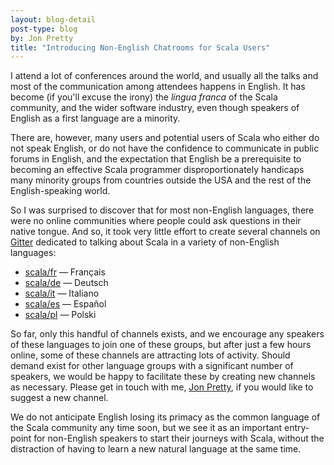 ```yaml
---
layout: blog-detail
post-type: blog
by: Jon Pretty
title: "Introducing Non-English Chatrooms for Scala Users"
---
```


I attend a lot of conferences around the world, and usually all the talks and
most of the communication among attendees happens in English. It has become (if
you'll excuse the irony) the *lingua franca* of the Scala community, and the
wider software industry, even though speakers of English as a first language
are a minority.

There are, however, many users and potential users of Scala who either do not
speak English, or do not have the confidence to communicate in public forums in
English, and the expectation that English be a prerequisite to becoming an
effective Scala programmer disproportionately handicaps many minority groups
from countries outside the USA and the rest of the English-speaking world.

So I was surprised to discover that for most non-English languages, there were
no online communities where people could ask questions in their native tongue.
And so, it took very little effort to create several channels on
[Gitter](https://gitter.im/) dedicated to talking about Scala in a variety of
non-English languages:

- [scala/fr](https://gitter.im/scala/fr) — Français
- [scala/de](https://gitter.im/scala/de) — Deutsch
- [scala/it](https://gitter.im/scala/it) — Italiano
- [scala/es](https://gitter.im/scala/es) — Español
- [scala/pl](https://gitter.im/scala/pl) — Polski

So far, only this handful of channels exists, and we encourage any speakers of
these languages to join one of these groups, but after just a few hours online,
some of these channels are attracting lots of activity. Should demand exist for
other language groups with a significant number of speakers, we would be happy
to facilitate these by creating new channels as necessary. Please get in touch
with me, [Jon Pretty](https://twitter.com/propensive/), if you would like to
suggest a new channel.

We do not anticipate English losing its primacy as the common language of the
Scala community any time soon, but we see it as an important entry-point for
non-English speakers to start their journeys with Scala, without the
distraction of having to learn a new natural language at the same time.

